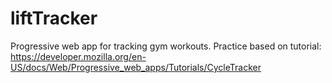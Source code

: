 # liftTracker
Progressive web app for tracking gym workouts. Practice based on tutorial: https://developer.mozilla.org/en-US/docs/Web/Progressive_web_apps/Tutorials/CycleTracker
